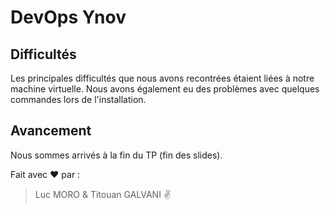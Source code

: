 # DevOps Ynov

## Difficultés 

Les principales difficultés que nous avons recontrées étaient liées à notre machine virtuelle. Nous avons également eu des problèmes avec quelques commandes lors de l'installation.

## Avancement

Nous sommes arrivés à la fin du TP (fin des slides).

Fait avec :heart: par :

> Luc MORO & Titouan GALVANI :v:
